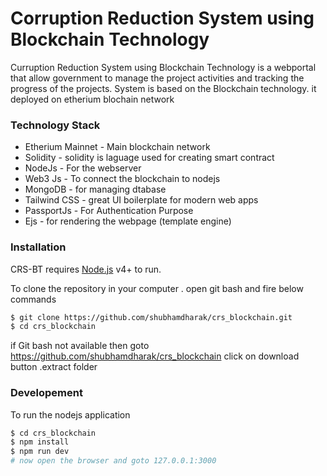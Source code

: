 # Corruption  Reduction System using Blockchain Technology

Curruption  Reduction System using Blockchain Technology is a webportal that allow government to manage the project activities and tracking the progress of the projects. 
System is based on the Blockchain technology. it deployed on etherium blochain network 

### Technology Stack
* Etherium Mainnet - Main blockchain network
* Solidity - solidity is laguage used for creating smart contract
* NodeJs - For the webserver 
* Web3 Js - To connect the blockchain to nodejs
* MongoDB - for managing dtabase
* Tailwind CSS - great UI boilerplate for modern web apps
* PassportJs - For Authentication Purpose
* Ejs - for rendering the webpage (template engine)


### Installation

CRS-BT requires [Node.js](https://nodejs.org/) v4+ to run.

To clone the repository in your computer . open git bash and fire below commands

```sh
$ git clone https://github.com/shubhamdharak/crs_blockchain.git
$ cd crs_blockchain
```
if Git bash not available then goto https://github.com/shubhamdharak/crs_blockchain click on download button .extract folder 

### Developement 
To run the nodejs application
```sh
$ cd crs_blockchain
$ npm install
$ npm run dev
# now open the browser and goto 127.0.0.1:3000
```
